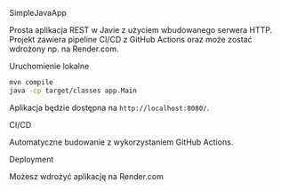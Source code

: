 SimpleJavaApp

Prosta aplikacja REST w Javie z użyciem wbudowanego serwera HTTP. Projekt zawiera pipeline CI/CD z GitHub Actions oraz może zostać wdrożony np. na Render.com.

Uruchomienie lokalne

```bash
mvn compile
java -cp target/classes app.Main
```

Aplikacja będzie dostępna na `http://localhost:8080/`.

CI/CD

Automatyczne budowanie z wykorzystaniem GitHub Actions.

Deployment

Możesz wdrożyć aplikację na Render.com
